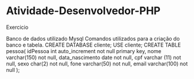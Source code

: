 # Atividade-Desenvolvedor-PHP
Exercicio 

Banco de dados utilizado Mysql
Comandos utilizados para a criação do banco e tabela.
CREATE DATABASE cliente;
USE cliente;
CREATE TABLE pessoa(
 idPessoa int auto_increment not null primary key,
 nome varchar(150) not null,
 data_nascimento date not null,
 cpf varchar (11) not null,
 sexo char(2) not null,
 fone varchar(50) not null,
 email varchar(100) not null
);

